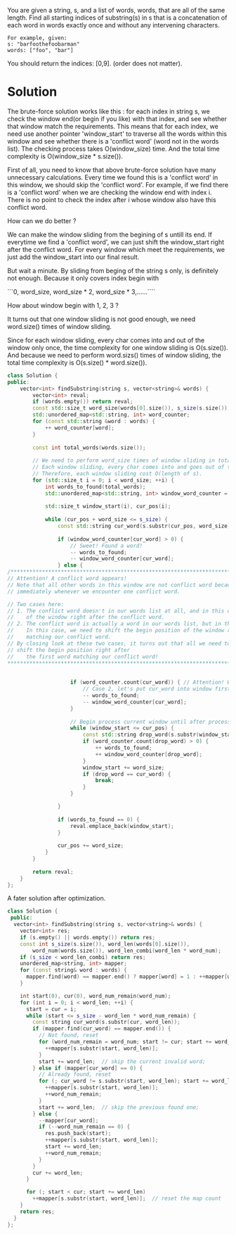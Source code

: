 You are given a string, s, and a list of words, words, that are all of the same length. Find all starting indices of substring(s) in s that is a concatenation of each word in words exactly once and without any intervening characters.

```
For example, given:
s: "barfoothefoobarman"
words: ["foo", "bar"]
```

You should return the indices: [0,9].
(order does not matter).
 
 
# Solution

The brute-force solution works like this : for each index in string s, we check the window end(or begin if you like) with that index, and see whether that window match the requirements. This means that for each index, we need use another pointer 'window_start' to traverse all the words within this window and see whether there is a 'conflict word' (word not in the words list). The checking process takes O(window_size) time. And the total time complexity is O(window_size * s.size()).
 
First of all, you need to know that above brute-force solution have many unnecessary calculations. Every time we found this is a 'conflict word' in this window, we should skip the 'conflict word'. For example, if we find there is a 'conflict word' when we are checking the window end with index i. There is no point to check the index after i whose window also have this conflict word. 
 
How can we do better ?  
 
We can make the window sliding from the begining of s untill its end. If everytime we find a 'conflict word', we can just shift the window_start right after the conflict word. For every window which meet the requirements, we just add the window_start into our final result.
 
But wait a minute. By sliding from beging of the string s only, is definitely not enough. Because it only covers index begin with 

```0, word_size, word_size * 2, word_size * 3,......````

How about window begin with 1, 2, 3 ?
 
It turns out that one window sliding is not good enough, we need word.size() times of window sliding.
 
Since for each window sliding, every char comes into and out of the window only once, the time complexity for one window sliding is O(s.size()). And because we need to perform word.sizs() times of window sliding, the total time complexity is O(s.size() * word.size()).
 
```cpp
class Solution {
public:
    vector<int> findSubstring(string s, vector<string>& words) {
        vector<int> reval;
        if (words.empty()) return reval;
        const std::size_t word_size(words[0].size()), s_size(s.size());
        std::unordered_map<std::string, int> word_counter;
        for (const std::string &word : words) {
            ++ word_counter[word];
        }
        
        const int total_words(words.size());
        
        // We need to perform word_size times of window sliding in total!
        // Each window sliding, every char comes into and goes out of the window once.
        // Therefore, each window sliding cost O(length of s).
        for (std::size_t i = 0; i < word_size; ++i) {
            int words_to_found(total_words);
            std::unordered_map<std::string, int> window_word_counter = word_counter;
            
            std::size_t window_start(i), cur_pos(i);
            
            while (cur_pos + word_size <= s_size) {
                const std::string cur_word(s.substr(cur_pos, word_size));
                
                if (window_word_counter[cur_word] > 0) {
                    // Sweet! Found a word!
                    -- words_to_found;
                    -- window_word_counter[cur_word];
                } else {
/****************************************************************************************
// Attention! A conflict word appears!
// Note that all other words in this window are not conflict word because we process window
// immediately whenever we encounter one conflict word.

// Two cases here:
// 1. The conflict word doesn't in our words list at all, and in this case we need to shift the begin position 
//    of the window right after the conflict word.
// 2. The conflict word is actually a word in our words list, but in this window we have more than we need.
//    In this case, we need to shift the begin position of the window right after the first word 
//    matching our conflict word.
// By closing look at these two cases, it turns out that all we need to do is to
// shift the begin position right after
//    the first word matching our conflict word! 
******************************************************************************************/

                    
                    if (word_counter.count(cur_word)) { // Attention! We check against original word counter here.
                        // Case 2, let's put cur_word into window first
                        -- words_to_found;
                        -- window_word_counter[cur_word];
                    }
                    
                    // Begin process current window until after processing the first word that matching cur_word.
                    while (window_start <= cur_pos) {
                        const std::string drop_word(s.substr(window_start, word_size));
                        if (word_counter.count(drop_word) > 0) {
                            ++ words_to_found;
                            ++ window_word_counter[drop_word];
                        }
                        window_start += word_size;
                        if (drop_word == cur_word) {
                            break;
                        }
                    }

                }
                
                if (words_to_found == 0) {
                    reval.emplace_back(window_start);
                }
                
                cur_pos += word_size;
            }
        }
        
        return reval;
    }
};
```

A fater solution after optimization.
 
```cpp 
class Solution {
 public:
  vector<int> findSubstring(string s, vector<string>& words) {
    vector<int> res;
    if (s.empty() || words.empty()) return res;
    const int s_size(s.size()), word_len(words[0].size()),
        word_num(words.size()), word_len_combi(word_len * word_num);
    if (s_size < word_len_combi) return res;
    unordered_map<string, int> mapper;
    for (const string& word : words) {
      mapper.find(word) == mapper.end() ? mapper[word] = 1 : ++mapper[word];
    }

    int start(0), cur(0), word_num_remain(word_num);
    for (int i = 0; i < word_len; ++i) {
      start = cur = i;
      while (start <= s_size - word_len * word_num_remain) {
        const string cur_word(s.substr(cur, word_len));
        if (mapper.find(cur_word) == mapper.end()) {
          // Not found, reset
          for (word_num_remain = word_num; start != cur; start += word_len) {
            ++mapper[s.substr(start, word_len)];
          }
          start += word_len;  // skip the current invalid word;
        } else if (mapper[cur_word] == 0) {
          // Already found, reset
          for (; cur_word != s.substr(start, word_len); start += word_len) {
            ++mapper[s.substr(start, word_len)];
            ++word_num_remain;
          }
          start += word_len;  // skip the previous found one;
        } else {
          --mapper[cur_word];
          if (--word_num_remain == 0) {
            res.push_back(start);
            ++mapper[s.substr(start, word_len)];
            start += word_len;
            ++word_num_remain;
          }
        }
        cur += word_len;
      }

      for (; start < cur; start += word_len)
        ++mapper[s.substr(start, word_len)];  // reset the map count
    }
    return res;
  }
};
```
